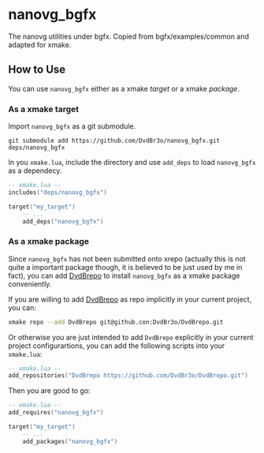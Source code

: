 # nanovg_bgfx
The nanovg utilities under bgfx. Copied from bgfx/examples/common and adapted for xmake.



## How to Use

You can use `nanovg_bgfx` either as a xmake *target* or a xmake *package*.

### As a xmake target

Import `nanovg_bgfx` as a git submodule.

```shell
git submodule add https://github.com/DvdBr3o/nanovg_bgfx.git deps/nanovg_bgfx
```

In you `xmake.lua`, include the directory and use `add_deps` to load `nanovg_bgfx` as a dependecy.

```lua
-- xmake.lua --
includes("deps/nanovg_bgfx")

target("my_target")
	-- ...
	add_deps("nanovg_bgfx")
```

### As a xmake package

Since `nanovg_bgfx` has not been submitted onto xrepo (actually this is not quite a important package though, it is believed to be just used by me in fact), you can add [DvdBrepo](https://github.com/DvdBr3o/DvdBrepo) to install `nanovg_bgfx` as a xmake package conveniently.

If you are willing to add [DvdBrepo](https://github.com/DvdBr3o/DvdBrepo) as repo implicitly in your current project, you can:

```bash
xmake repo --add DvdBrepo git@github.con:DvdBr3o/DvdBrepo.git
```

Or otherwise you are just intended to add `DvdBrepo` explicitly in your current project configurartions, you can add the following scripts into your `xmake.lua`:

```lua
-- xmake.lua --
add_repositories("DvdBrepo https://github.com/DvdBr3o/DvdBrepo.git")
```

Then you are good to go:

```lua
-- xmake.lua --
add_requires("nanovg_bgfx")

target("my_target")
	-- ...
	add_packages("nanovg_bgfx")
```

